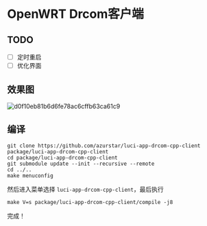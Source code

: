 # OpenWRT Drcom客户端
## TODO
- [ ] 定时重启
- [ ] 优化界面

## 效果图
![d0f10eb81b6d6fe78ac6cffb63ca61c9](https://github.com/user-attachments/assets/22c9a127-f3a1-4147-95e8-ddfaddc09980)

## 编译
```
git clone https://github.com/azurstar/luci-app-drcom-cpp-client package/luci-app-drcom-cpp-client
cd package/luci-app-drcom-cpp-client
git submodule update --init --recursive --remote
cd ../..
make menuconfig
```
然后进入菜单选择 `luci-app-drcom-cpp-client`，最后执行
```
make V=s package/luci-app-drcom-cpp-client/compile -j8
```
完成！